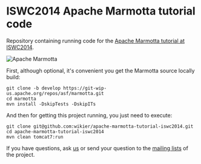 ISWC2014 Apache Marmotta tutorial code
=====================================

Repository containing running code for the [Apache Marmotta tutorial at ISWC2014](http://marmotta.apache.org/events/iswc2014).

![Apache Marmotta](http://marmotta.apache.org/images/Marmotta_Logo_250x102.png)

First, although optional, it's convenient you get the Marmotta source locally build:

    git clone -b develop https://git-wip-us.apache.org/repos/asf/marmotta.git
    cd marmotta
    mvn install -DskipTests -DskipITs

And then for getting this project running, you just need to execute:

    git clone git@github.com:wikier/apache-marmotta-tutorial-iswc2014.git
    cd apache-marmotta-tutorial-iswc2014
    mvn clean tomcat7:run

If you have questions, ask [us](http://marmotta.apache.org/events/iswc2014.html#Presenters) 
or send your question to the [mailing lists](http://marmotta.apache.org/mail-lists) of the project.
